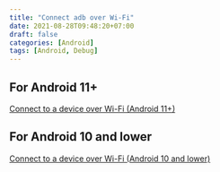 ```yaml
---
title: "Connect adb over Wi-Fi"
date: 2021-08-28T09:48:20+07:00
draft: false
categories: [Android]
tags: [Android, Debug]
---
```


## For Android 11+
[Connect to a device over Wi-Fi (Android 11+)](https://developer.android.com/studio/command-line/adb#connect-to-a-device-over-wi-fi-android-11+)

## For Android 10 and lower
[Connect to a device over Wi-Fi (Android 10 and lower)](https://developer.android.com/studio/command-line/adb#wireless)